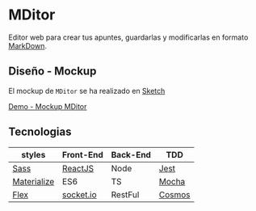 # MDitor

Editor web para crear tus apuntes, guardarlas y modificarlas en formato [MarkDown](https://github.com/adam-p/markdown-here/wiki/Markdown-Cheatsheet).

## Diseño - Mockup

El mockup de `MDitor` se ha realizado en [Sketch](https://www.sketchapp.com/)

[Demo - Mockup MDitor](https://github.com/VGamezz19/MDitor/tree/master/doc/design/mockup)

## Tecnologias

| styles| Front-End | Back-End| TDD|
| ---------- | ---------- | ---------- | ---------- |
| [Sass](https://sass-lang.com/) | [ReactJS](https://reactjs.org/)  | Node   | [Jest](https://facebook.github.io/jest/)
| [Materialize](https://react-materialize.github.io/#/) | ES6  | TS  | [Mocha](https://mochajs.org/)
| [Flex](https://css-tricks.com/snippets/css/a-guide-to-flexbox/) | [socket.io](https://socket.io/)  | RestFul  | [Cosmos](https://github.com/react-cosmos/react-cosmos)
